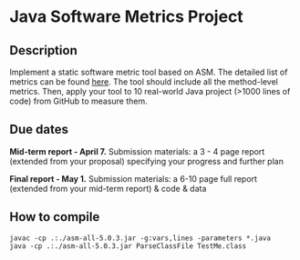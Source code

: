 ﻿# Java Software Metrics Project

## Description
Implement a static software metric tool based on ASM. The detailed list of metrics can be found [here](http://www.virtualmachinery.com/jhawkmetricslist.htm). The tool should include all the method-level metrics. Then, apply your tool to 10 real-world Java project (>1000 lines of code) from GitHub to measure them.

## Due dates
**Mid-term report - April 7.**
Submission materials: a 3 - 4 page report (extended from your proposal) specifying your progress and further plan

**Final report - May 1.**
Submission materials: a 6-10 page full report (extended from your mid-term report) & code & data

## How to compile
```
javac -cp .:./asm-all-5.0.3.jar -g:vars,lines -parameters *.java
java -cp .:./asm-all-5.0.3.jar ParseClassFile TestMe.class
```
